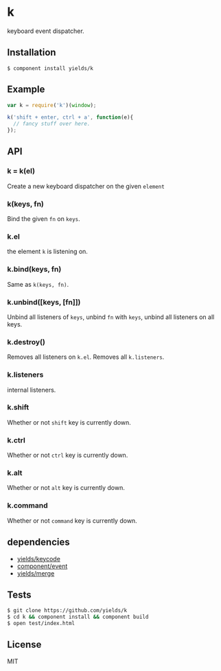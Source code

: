# k

  keyboard event dispatcher.

## Installation

    $ component install yields/k

## Example

```js
var k = require('k')(window);

k('shift + enter, ctrl + a', function(e){
  // fancy stuff over here.
});
```

## API

### k = k(el)

  Create a new keyboard dispatcher on the given `element`

### k(keys, fn)

  Bind the given `fn` on `keys`.

### k.el

  the element `k` is listening on.

### k.bind(keys, fn)

  Same as `k(keys, fn)`.

### k.unbind([keys, [fn]])

  Unbind all listeners of `keys`,
  unbind `fn` with `keys`,
  unbind all listeners on all keys.

### k.destroy()

  Removes all listeners on `k.el`.
  Removes all `k.listeners`.

### k.listeners

  internal listeners.

### k.shift

  Whether or not `shift` key is currently down.

### k.ctrl

  Whether or not `ctrl` key is currently down.

### k.alt

  Whether or not `alt` key is currently down.

### k.command

  Whether or not `command` key is currently down.

## dependencies

  * [yields/keycode](/yields/keycode)
  * [component/event](/component/event)
  * [yields/merge](/yields/merge)

## Tests

```bash
$ git clone https://github.com/yields/k
$ cd k && component install && component build
$ open test/index.html
```

## License

  MIT
